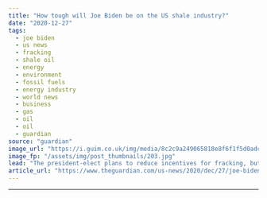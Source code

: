 ```yaml
---
title: "How tough will Joe Biden be on the US shale industry?"
date: "2020-12-27"
tags: 
  - joe biden
  - us news
  - fracking
  - shale oil
  - energy
  - environment
  - fossil fuels
  - energy industry
  - world news
  - business
  - gas
  - oil
  - oil
  - guardian
source: "guardian"
image_url: "https://i.guim.co.uk/img/media/8c2c9a249065818e8f6f1f5d0adce9350342df14/0_80_4623_2774/master/4623.jpg?width=460&quality=85&auto=format&fit=max&s=bc86dd817814352e8fa6daac5cf31fa7"
image_fp: "/assets/img/post_thumbnails/203.jpg"
lead: "The president-elect plans to reduce incentives for fracking, but has stopped short of a banThe result of the US election has cast a long shadow across the US shale heartlands. Joe Biden wants to make the climate crisis his top priority, sparking real..."
article_url: "https://www.theguardian.com/us-news/2020/dec/27/joe-biden-us-shale-industry-fracking-ban"
---
```


---
